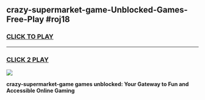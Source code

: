 
## crazy-supermarket-game-Unblocked-Games-Free-Play #roj18
<h3>
<a href="https://us.freeplayer.one?title=crazy-supermarket-game&ref=9M">CLICK TO PLAY</a></h3>
<hr>

<h3>
<a href="https://us.freeplayer.one?title=crazy-supermarket-game&ref=9M">CLICK 2 PLAY</a>
  
</h3>

<a href="https://us.freeplayer.one?title=crazy-supermarket-game&ref=9M"><img src="https://clearcache.store/games.png"></a>


**crazy-supermarket-game games unblocked: Your Gateway to Fun and Accessible Online Gaming**

